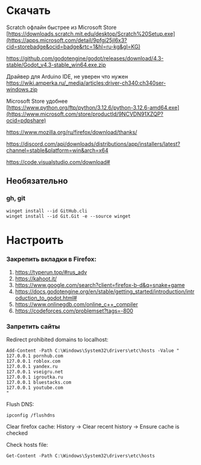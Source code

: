 # Скачать

Scratch офлайн быстрее из Microsoft Store \
[https://downloads.scratch.mit.edu/desktop/Scratch%20Setup.exe](https://apps.microsoft.com/detail/9pfgj25jl6x3?cid=storebadge&ocid=badge&rtc=1&hl=ru-kg&gl=KG)

https://github.com/godotengine/godot/releases/download/4.3-stable/Godot_v4.3-stable_win64.exe.zip

Драйвер для Arduino IDE, не уверен что нужен \
https://wiki.amperka.ru/_media/articles:driver-ch340:ch340ser-windows.zip

Microsoft Store удобнее \
[https://www.python.org/ftp/python/3.12.6/python-3.12.6-amd64.exe](https://www.microsoft.com/store/productId/9NCVDN91XZQP?ocid=pdpshare)

https://www.mozilla.org/ru/firefox/download/thanks/

https://discord.com/api/downloads/distributions/app/installers/latest?channel=stable&platform=win&arch=x64

https://code.visualstudio.com/download#

## Необязательно

### gh, git
```
winget install --id GitHub.cli
winget install --id Git.Git -e --source winget
```
# Настроить

### Закрепить вкладки в Firefox:

1. https://typerun.top/#rus_adv
2. https://kahoot.it/
3. https://www.google.com/search?client=firefox-b-d&q=snake+game
4. https://docs.godotengine.org/en/stable/getting_started/introduction/introduction_to_godot.html#
5. https://www.onlinegdb.com/online_c++_compiler
6. https://codeforces.com/problemset?tags=-800

### Запретить сайты

Redirect prohibited domains to localhost:
```
Add-Content -Path C:\Windows\System32\drivers\etc\hosts -Value "
127.0.0.1 pornhub.com
127.0.0.1 roblox.com
127.0.0.1 yandex.ru
127.0.0.1 vseigru.net
127.0.0.1 igroutka.ru
127.0.0.1 bluestacks.com
127.0.0.1 youtube.com
"
```
Flush DNS:
```
ipconfig /flushdns
```
Clear firefox cache: History -> Clear recent history -> Ensure cache is checked

Check hosts file:
```
Get-Content -Path C:\Windows\System32\drivers\etc\hosts
```
